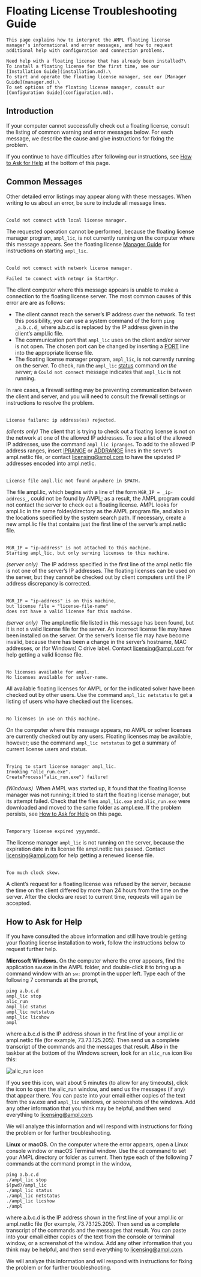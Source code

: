 # Floating License Troubleshooting Guide

```{note}
This page explains how to interpret the AMPL floating license manager’s informational and error messages, and how to request additional help with configuration and connection problems.

Need help with a floating license that has already been installed?\
To install a floating license for the first time, see our [Installation Guide](installation.md).\
To start and operate the floating license manager, see our [Manager Guide](manager.md).\
To set options of the floating license manager, consult our [Configuration Guide](configuration.md).
```

## Introduction

If your computer cannot successfully check out a floating license, consult the listing of common warning and error messages below. For each message, we describe the cause and give instructions for fixing the problem.

If you continue to have difficulties after following our instructions, see [How to Ask for Help](#how-to-ask-for-help) at the bottom of this page.

## Common Messages

Other detailed error listings may appear along with these messages. When writing to us about an error, be sure to include all message lines.  
 

```text
Could not connect with local license manager.
```

The requested operation cannot be performed, because the floating license manager program, `ampl_lic`, is not currently running on the computer where this message appears. See the floating license [Manager Guide](manager.md) for instructions on starting `ampl_lic`.  
 

```text
Could not connect with network license manager.
```

```text
Failed to connect with netmgr in StartMgr.
```

The client computer where this message appears is unable to make a connection to the floating license server. The most common causes of this error are are as follows:

-   The client cannot reach the server’s IP address over the network. To test this possibility, you can use a system command of the form `ping _a.b.c.d_` where a.b.c.d is replaced by the IP address given in the client’s ampl.lic file.
-   The communication port that `ampl_lic` uses on the client and/or server is not open. The chosen port can be changed by inserting a [PORT](configuration.md#port) line into the appropriate license file.
-   The floating license manager program, `ampl_lic`, is not currently running on the server. To check, run the `ampl_lic` [status](manager.md#status-netstatus) command _on the server;_ a `Could not connect` message indicates that `ampl_lic` is not running.

In rare cases, a firewall setting may be preventing communication between the client and server, and you will need to consult the firewall settings or instructions to resolve the problem.  
 

```text
License failure: ip address(es) rejected.
```

_(clients only)_ The client that is trying to check out a floating license is not on the network at one of the allowed IP addresses. To see a list of the allowed IP addresses, use the command `ampl_lic ipranges`. To add to the allowed IP address ranges, insert [IPRANGE](configuration.md#iprange-addrange) or [ADDRANGE](configuration.md#iprange-addrange) lines in the server’s ampl.netlic file, or contact [licensing@ampl.com](mailto:licensing@ampl.com) to have the updated IP addresses encoded into ampl.netlic.  
 

```text
License file ampl.lic not found anywhere in $PATH.
```

The file ampl.lic, which begins with a line of the form `MGR_IP = _ip-address_`, could not be found by AMPL; as a result, the AMPL program could not contact the server to check out a floating license. AMPL looks for ampl.lic in the same folder/directory as the AMPL program file, and also in the locations specified by the system search path. If necessary, create a new ampl.lic file that contains just the first line of the server’s ampl.netlic file.  
 

```text
MGR_IP = "ip-address" is not attached to this machine.
Starting ampl_lic, but only serving licenses to this machine.
```

_(server only)_  The IP address specified in the first line of the ampl.netlic file is not one of the server’s IP addresses. The floating licenses can be used on the server, but they cannot be checked out by client computers until the IP address discrepancy is corrected.  
 

```text
MGR_IP = "ip-address" is on this machine,
but license file = "license-file-name"
does not have a valid license for this machine.
```

_(server only)_  The ampl.netlic file listed in this message has been found, but it is not a valid license file for the server. An incorrect license file may have been installed on the server. Or the server’s license file may have become invalid, because there has been a change in the server’s hostname, MAC addresses, or (for Windows) C drive label. Contact [licensing@ampl.com](mailto:licensing@ampl.com) for help getting a valid license file.  
 

```text
No licenses available for ampl.
No licenses available for solver-name.
```

All available floating licenses for AMPL or for the indicated solver have been checked out by other users. Use the command `ampl_lic netstatus` to get a listing of users who have checked out the licenses.  
 

```text
No licenses in use on this machine.
```

On the computer where this message appears, no AMPL or solver licenses are currently checked out by any users. Floating licenses may be available, however; use the command `ampl_lic netstatus` to get a summary of current license users and status.  
 

```text
Trying to start license manager ampl_lic.
Invoking "alic_run.exe".
CreateProcess("alic_run.exe") failure!
```

_(Windows)_  When AMPL was started up, it found that the floating license manager was not running; it tried to start the floating license manager, but its attempt failed. Check that the files `ampl_lic.exe` and `alic_run.exe` were downloaded and moved to the same folder as ampl.exe. If the problem persists, see [How to Ask for Help](#how-to-ask-for-help) on this page.  
 

```text
Temporary license expired yyyymmdd.
```

The license manager `ampl_lic` is not running on the server, because the expiration date in its license file ampl.netlic has passed. Contact [licensing@ampl.com](mailto:licensing@ampl.com) for help getting a renewed license file.  
 

```text
Too much clock skew.
```

A client’s request for a floating license was refused by the server, because the time on the client differed by more than 24 hours from the time on the server. After the clocks are reset to current time, requests will again be accepted.

## How to Ask for Help

If you have consulted the above information and still have trouble getting your floating license installation to work, follow the instructions below to request further help.

**Microsoft Windows.** On the computer where the error appears, find the application sw.exe in the AMPL folder, and double-click it to bring up a command window with an `sw:` prompt in the upper left. Type each of the following 7 commands at the prompt,

```
ping a.b.c.d
ampl_lic stop
alic_run
ampl_lic status
ampl_lic netstatus
ampl_lic licshow
ampl
```

where a.b.c.d is the IP address shown in the first line of your ampl.lic or ampl.netlic file (for example, 73.73.125.205). Then send us a complete transcript of the commands and the messages that result. **_Also_** in the taskbar at the bottom of the Windows screen, look for an `alic_run` icon like this:

![alic_run icon](alic_run.png)

If you see this icon, wait about 5 minutes (to allow for any timeouts), click the icon to open the alic\_run window, and send us the messages (if any) that appear there. You can paste into your email either copies of the text from the sw.exe and `ampl_lic` windows, or screenshots of the windows. Add any other information that you think may be helpful, and then send everything to [licensing@ampl.com](mailto:licensing@ampl.com).

We will analyze this information and will respond with instructions for fixing the problem or for further troubleshooting.

**Linux** or **macOS.** On the computer where the error appears, open a Linux console window or macOS Terminal window. Use the `cd` command to set your AMPL directory or folder as current. Then type each of the following 7 commands at the command prompt in the window,

```
ping a.b.c.d
./ampl_lic stop
$(pwd)/ampl_lic
./ampl_lic status
./ampl_lic netstatus
./ampl_lic licshow
./ampl
```

where a.b.c.d is the IP address shown in the first line of your ampl.lic or ampl.netlic file (for example, 73.73.125.205). Then send us a complete transcript of the commands and the messages that result. You can paste into your email either copies of the text from the console or terminal window, or a screenshot of the window. Add any other information that you think may be helpful, and then send everything to [licensing@ampl.com](mailto:licensing@ampl.com).

We will analyze this information and will respond with instructions for fixing the problem or for further troubleshooting.